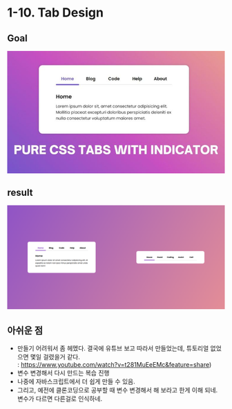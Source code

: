 # 1-10. Tab Design

## Goal

<img src="img/goal.jpg">

## result

<img src="img/result.png">

## 아쉬운 점

- 만들기 어려워서 좀 헤멨다. 결국에 유튜브 보고 따라서 만들었는데, 튜토리얼 없었으면 몇일 걸렸을거 같다.  
  : https://www.youtube.com/watch?v=t281MuEeEMc&feature=share)
- 변수 변경해서 다시 만드는 복습 진행
- 나중에 자바스크립트에서 더 쉽게 만들 수 있음.
- 그리고, 예전에 클론코딩으로 공부할 때 변수 변경해서 해 보라고 한게 이해 되네. 변수가 다르면 다른걸로 인식하네.
